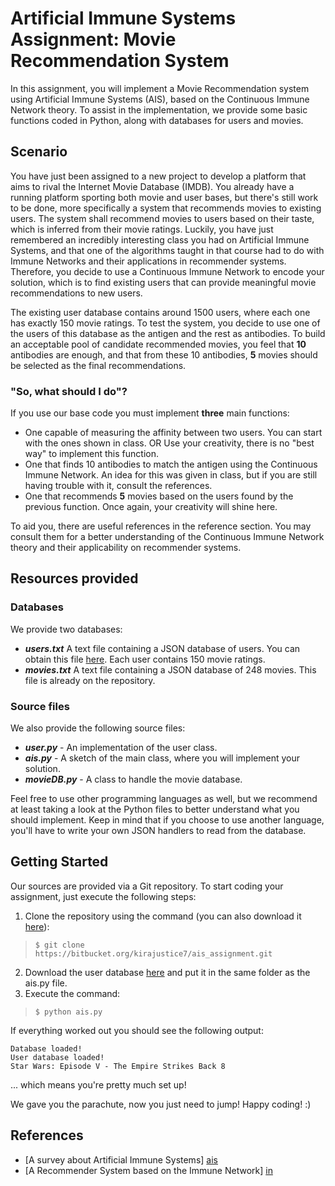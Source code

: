 # Artificial Immune Systems Assignment: Movie Recommendation System #

In this assignment, you will implement a Movie Recommendation system using Artificial Immune Systems (AIS), based on the Continuous Immune
Network theory. To assist in the implementation, we provide some basic
functions coded in Python, along with databases for users and movies.

## Scenario
You have just been assigned to a new project to develop a platform that
aims to rival the Internet Movie Database (IMDB). You already have a
running platform sporting both movie and user bases, but there's still
work to be done, more specifically a system that recommends movies
to existing users. The system shall recommend movies to users based on
their taste, which is inferred from their movie ratings. Luckily, you
have just remembered an incredibly interesting class you had on
Artificial Immune Systems, and that one of the algorithms taught in
that course had to do with Immune Networks and their applications in
recommender systems. Therefore, you decide to use a Continuous Immune
Network to encode your solution, which is to find existing users that
can provide meaningful movie recommendations to new users.

The existing user database contains around 1500 users, where each one
has exactly 150 movie ratings. To test the system, you decide to use
one of the users of this database as the antigen and the rest as
antibodies. To build an acceptable pool of candidate recommended movies, you feel that
**10** antibodies are enough, and that from these 10
antibodies, **5** movies should be selected as the final recommendations.

### "So, what should I do"?
If you use our base code you must implement **three** main functions:

- One capable of measuring the affinity between two users. You
  can start with the ones shown in class. OR Use your
  creativity, there is no "best way" to implement this function.  
- One that finds 10 antibodies to match the antigen using the
  Continuous Immune Network. An idea for this was given in class, but
  if you are still having trouble with it, consult the references.
- One that recommends **5** movies based on the users found by the
  previous function. Once again, your creativity will shine here.

To aid you, there are useful references in the reference section. You
may consult them for a better understanding of the Continuous Immune
Network theory and their applicability on recommender systems.

## Resources provided
### Databases
We provide two databases:

- ***users.txt*** A text file containing a JSON database of
    users. You can obtain this file [here][df1]. Each user contains
    150 movie ratings.
- ***movies.txt***  A text file containing a JSON database of 248 movies. This file is already on the repository.

### Source files
We also provide the following source files:

- ***user.py*** - An implementation of the user class.
- ***ais.py*** - A sketch of the main class, where you will implement
your solution.
- ***movieDB.py*** - A class to handle the movie database.

Feel free to use other programming languages as well, but we recommend
at least taking a look at the Python files to better understand what
you should implement. Keep in mind that if you choose to use
another language, you'll have to write your own JSON handlers to read
from the database.

## Getting Started

Our sources are provided via a Git repository. To start coding your assignment, just execute the following steps:

1. Clone the repository using the command (you can also download it [here][dload]):
> `$ git clone https://bitbucket.org/kirajustice7/ais_assignment.git`
2. Download the user database [here][df1] and put it in the same folder as the ais.py file.
3. Execute the command:
> `$ python ais.py`

If everything worked out you should see the following output:

    Database loaded!
    User database loaded!
    Star Wars: Episode V - The Empire Strikes Back 8

... which means you're pretty much set up!

We gave you the parachute, now you just need to jump! Happy coding! :)

## References
- [A survey about Artificial Immune Systems] [ais]
- [A Recommender System based on the Immune Network] [in]


[//]: # (These are reference links used in the body of this note and get stripped out when the markdown processor does its job. There is no need to format nicely because it shouldn't be seen. Thanks SO - http://stackoverflow.com/questions/4823468/store-comments-in-markdown-syntax)

   [ais]: http://arxiv.org/ftp/arxiv/papers/0910/0910.4899.pdf
   [in]: http://arxiv.org/ftp/arxiv/papers/0801/0801.3547.pdf
   [df1]: https://drive.google.com/file/d/0B0_hmtEmfi4mU2RCT1oxMDNSN0E/view
   [dload]: https://bitbucket.org/kirajustice7/ais_assignment/downloads